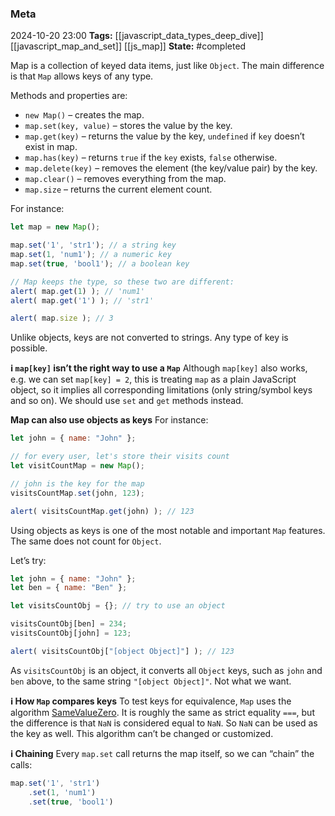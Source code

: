 ### Meta
2024-10-20 23:00
**Tags:** [[javascript_data_types_deep_dive]] [[javascript_map_and_set]] [[js_map]]
**State:** #completed 

Map is a collection of keyed data items, just like `Object`. The main difference is that `Map` allows keys of any type.

Methods and properties are:
- `new Map()` – creates the map.
- `map.set(key, value)` – stores the value by the key.
- `map.get(key)` – returns the value by the key, `undefined` if `key` doesn’t exist in map.
- `map.has(key)` – returns `true` if the `key` exists, `false` otherwise.
- `map.delete(key)` – removes the element (the key/value pair) by the key.
- `map.clear()` – removes everything from the map.
- `map.size` – returns the current element count.

For instance:

```JavaScript title:app.js
let map = new Map();

map.set('1', 'str1'); // a string key
map.set(1, 'num1'); // a numeric key
map.set(true, 'bool1'); // a boolean key

// Map keeps the type, so these two are different:
alert( map.get(1) ); // 'num1'
alert( map.get('1') ); // 'str1'

alert( map.size ); // 3
```

Unlike objects, keys are not converted to strings. Any type of key is possible.

**ℹ️ `map[key]` isn’t the right way to use a `Map`**
Although `map[key]` also works, e.g. we can set `map[key] = 2`, this is treating `map` as a plain JavaScript object, so it implies all corresponding limitations (only string/symbol keys and so on). We should use `set` and `get` methods instead.

**Map can also use objects as keys**
For instance:

```JavaScript title:app.js
let john = { name: "John" };

// for every user, let's store their visits count
let visitCountMap = new Map();

// john is the key for the map
visitsCountMap.set(john, 123);

alert( visitsCountMap.get(john) ); // 123
```

Using objects as keys is one of the most notable and important `Map` features. The same does not count for `Object`.

Let’s try:

```JavaScript title:app.js
let john = { name: "John" };
let ben = { name: "Ben" };

let visitsCountObj = {}; // try to use an object

visitsCountObj[ben] = 234;
visitsCountObj[john] = 123;

alert( visitsCountObj["[object Object]"] ); // 123
```

As `visitsCountObj` is an object, it converts all `Object` keys, such as `john` and `ben` above, to the same string `"[object Object]"`. Not what we want.

**ℹ️ How `Map` compares keys**
To test keys for equivalence, `Map` uses the algorithm [SameValueZero](https://tc39.es/ecma262/#sec-samevaluezero). It is roughly the same as strict equality `===`, but the difference is that `NaN` is considered equal to `NaN`. So `NaN` can be used as the key as well. This algorithm can’t be changed or customized.

**ℹ️ Chaining**
Every `map.set` call returns the map itself, so we can “chain” the calls:
```JavaScript title:app.js
map.set('1', 'str1')
	.set(1, 'num1')
	.set(true, 'bool1')
```